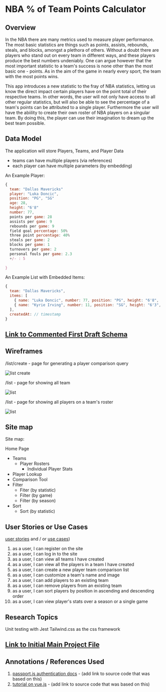 # NBA % of Team Points Calculator

## Overview

In the NBA there are many metrics used to measure player performance. The most basic statistics are things such as points, assists, rebounds, steals, and blocks, amongst a plethora of others. Without a doubt there are players who stand out on every team in different ways, and these players produce the best numbers undeniably. One can argue however that the most important statistic to a team's success is none other than the most basic one - points. As in the aim of the game in nearly every sport, the team with the most points wins.

This app introduces a new statistic to the fray of NBA statistics, letting us know the direct impact certain players have on the point total of their respective teams. In other words, the user will not only have access to all other regular statistics, but will also be able to see the percentage of a team's points can be attributed to a single player. Furthermore the user will have the abiility to create their own roster of NBA players on a singular team. By doing this, the player can use their imagination to dream up the best team possible.

## Data Model

The application will store Players, Teams, and Player Data

* teams can have multiple players (via references)
* each player can have multiple parameters (by embedding)

An Example Player:

```javascript
{
  team: "Dallas Mavericks"
  player: "Luka Doncic",
  position: "PG", "SG"
  age: 28,
  height: "6'8"
  number: 77,
  points per game: 28
  assists per game: 9
  rebounds per game: 9
  field goal percentage: 50%
  three point percentage: 40%
  steals per game: 2
  blocks per game: 1
  turnovers per game: 2
  personal fouls per game: 2.3
  +/- : 5
  
}
```

An Example List with Embedded Items:

```javascript
{
  team: "Dallas Mavericks",
  items: [
    { name: "Luka Doncic", number: 77, position: "PG", height: "6'8", ...},
    { name: "Kyrie Irving", number: 11, position: "SG", height: "6'3", ...},
  ],
  createdAt: // timestamp
}
```

## [Link to Commented First Draft Schema](db.mjs) 

## Wireframes

/list/create - page for generating a player comparison query

![list create](documentation/compare.png)

/list - page for showing all team

![list](documentation/teams.png)

/list - page for showing all players on a team's roster

![list](documentation/roster.png)

## Site map

Site map:

Home Page
- Teams
  - Player Rosters
    - Individual Player Stats
- Player Lookup
- Comparison Tool
- Filter
  - Fiter (by statistic)
  - Filter (by game)
  - Filter (by season)
- Sort
  - Sort (by statistic)

## User Stories or Use Cases

[user stories](http://en.wikipedia.org/wiki/User_story#Format) and / or [use cases](https://en.wikipedia.org/wiki/Use_case))

1. as a user, I can register on the site
2. as a user, I can log in to the site
3. as a user, I can view all teams I have created
4. as a user, I can view all the players in a team I have created
5. as a user, I can create a new player team comparison list
6. as a user, I can customize a team's name and image
7. as a user, I can add players to an existing team
8. as a user, I can remove players from an existing team
9. as a user, I can sort players by position in ascending and descending order
10. as a user, I can view player's stats over a season or a single game

## Research Topics

Unit testing with Jest
Tailwind.css as the css framework

## [Link to Initial Main Project File](app.mjs) 

## Annotations / References Used

1. [passport.js authentication docs](http://passportjs.org/docs) - (add link to source code that was based on this)
2. [tutorial on vue.js](https://vuejs.org/v2/guide/) - (add link to source code that was based on this)
